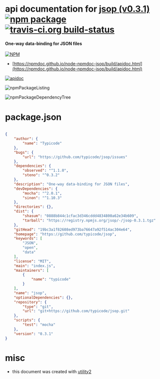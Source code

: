 # api documentation for  [jsop (v0.3.1)](https://github.com/typicode/jsop)  [![npm package](https://img.shields.io/npm/v/npmdoc-jsop.svg?style=flat-square)](https://www.npmjs.org/package/npmdoc-jsop) [![travis-ci.org build-status](https://api.travis-ci.org/npmdoc/node-npmdoc-jsop.svg)](https://travis-ci.org/npmdoc/node-npmdoc-jsop)
#### One-way data-binding for JSON files

[![NPM](https://nodei.co/npm/jsop.png?downloads=true&downloadRank=true&stars=true)](https://www.npmjs.com/package/jsop)

- [https://npmdoc.github.io/node-npmdoc-jsop/build/apidoc.html](https://npmdoc.github.io/node-npmdoc-jsop/build/apidoc.html)

[![apidoc](https://npmdoc.github.io/node-npmdoc-jsop/build/screenCapture.buildCi.browser.%252Ftmp%252Fbuild%252Fapidoc.html.png)](https://npmdoc.github.io/node-npmdoc-jsop/build/apidoc.html)

![npmPackageListing](https://npmdoc.github.io/node-npmdoc-jsop/build/screenCapture.npmPackageListing.svg)

![npmPackageDependencyTree](https://npmdoc.github.io/node-npmdoc-jsop/build/screenCapture.npmPackageDependencyTree.svg)



# package.json

```json

{
    "author": {
        "name": "Typicode"
    },
    "bugs": {
        "url": "https://github.com/typicode/jsop/issues"
    },
    "dependencies": {
        "observed": "^1.1.0",
        "steno": "^0.3.2"
    },
    "description": "One-way data-binding for JSON files",
    "devDependencies": {
        "mocha": "^2.0.1",
        "sinon": "^1.10.3"
    },
    "directories": {},
    "dist": {
        "shasum": "0888b844c1cfac3d346cddd4834800a62e34b609",
        "tarball": "https://registry.npmjs.org/jsop/-/jsop-0.3.1.tgz"
    },
    "gitHead": "19bc3a1f82608ed973ba76647a92f514ac304e64",
    "homepage": "https://github.com/typicode/jsop",
    "keywords": [
        "JSON",
        "open",
        "data"
    ],
    "license": "MIT",
    "main": "index.js",
    "maintainers": [
        {
            "name": "typicode"
        }
    ],
    "name": "jsop",
    "optionalDependencies": {},
    "repository": {
        "type": "git",
        "url": "git+https://github.com/typicode/jsop.git"
    },
    "scripts": {
        "test": "mocha"
    },
    "version": "0.3.1"
}
```



# misc
- this document was created with [utility2](https://github.com/kaizhu256/node-utility2)

